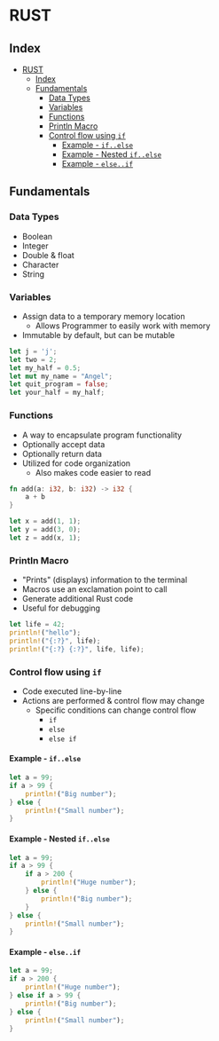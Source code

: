 # RUST

## Index
- [RUST](#rust)
  - [Index](#index)
  - [Fundamentals](#fundamentals)
    - [Data Types](#data-types)
    - [Variables](#variables)
    - [Functions](#functions)
    - [Println Macro](#println-macro)
    - [Control flow using `if`](#control-flow-using-if)
      - [Example - `if..else`](#example---ifelse)
      - [Example - Nested `if..else`](#example---nested-ifelse)
      - [Example - `else..if`](#example---elseif)

## Fundamentals

### Data Types
- Boolean
- Integer
- Double & float
- Character
- String

### Variables
* Assign data to a temporary memory location
    * Allows Programmer to easily work with memory
* Immutable by default, but can be mutable

```rust
let j = 'j';
let two = 2;
let my_half = 0.5;
let mut my_name = "Angel";
let quit_program = false;
let your_half = my_half;
```

### Functions
* A way to encapsulate program functionality
* Optionally accept data
* Optionally return data
* Utilized for code organization
    * Also makes code easier to read

```rust
fn add(a: i32, b: i32) -> i32 {
    a + b
}

let x = add(1, 1);
let y = add(3, 0);
let z = add(x, 1);
```

### Println Macro
* "Prints" (displays) information to the terminal
* Macros use an exclamation point to call
* Generate additional Rust code
* Useful for debugging

```rust
let life = 42;
println!("hello");
println!("{:?}", life);
println!("{:?} {:?}", life, life);
```

### Control flow using `if`
* Code executed line-by-line
* Actions are performed & control flow may change
    * Specific conditions can change control flow
        * `if`
        * `else`
        * `else if`

#### Example - `if..else`
```rust
let a = 99;
if a > 99 {
    println!("Big number");
} else {
    println!("Small number");
}

```

#### Example - Nested `if..else`

```rust
let a = 99;
if a > 99 {
    if a > 200 {
        println!("Huge number");
    } else {
        println!("Big number");
    }
} else {
    println!("Small number");
}
```

#### Example - `else..if`

```rust
let a = 99;
if a > 200 {
    println!("Huge number");
} else if a > 99 {
    println!("Big number");
} else {
    println!("Small number");
}
```
